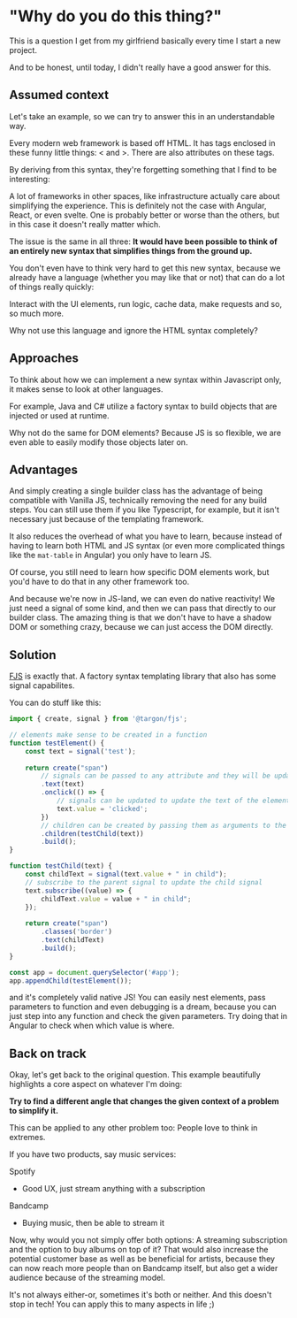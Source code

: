 # "Why do you do this thing?"

This is a question I get from my girlfriend basically every time I start a new project.

And to be honest, until today, I didn't really have a good answer for this.

## Assumed context

Let's take an example, so we can try to answer this in an understandable way.

Every modern web framework is based off HTML. It has tags enclosed in these funny little things: < and >.
There are also attributes on these tags.

By deriving from this syntax, they're forgetting something that I find to be interesting:

A lot of frameworks in other spaces, like infrastructure actually care about simplifying the experience.
This is definitely not the case with Angular, React, or even svelte. One is probably better or worse than the others, but in this case it doesn't really matter which.

The issue is the same in all three:
**It would have been possible to think of an entirely new syntax that simplifies things from the ground up.**

You don't even have to think very hard to get this new syntax, because we already have a language (whether you may like that or not) that can do a lot of things really quickly:

Interact with the UI elements, run logic, cache data, make requests and so, so much more.

Why not use this language and ignore the HTML syntax completely?

## Approaches

To think about how we can implement a new syntax within Javascript only, it makes sense to look at other languages.

For example, Java and C# utilize a factory syntax to build objects that are injected or used at runtime.

Why not do the same for DOM elements? Because JS is so flexible, we are even able to easily modify those objects later on.

## Advantages

And simply creating a single builder class has the advantage of being compatible with Vanilla JS, technically removing the need for any build steps.
You can still use them if you like Typescript, for example, but it isn't necessary just because of the templating framework.

It also reduces the overhead of what you have to learn, because instead of having to learn both HTML and JS syntax (or even more complicated things like the `mat-table` in Angular) you only have to learn JS.

Of course, you still need to learn how specific DOM elements work, but you'd have to do that in any other framework too.

And because we're now in JS-land, we can even do native reactivity! We just need a signal of some kind, and then we can pass that directly to our builder class.
The amazing thing is that we don't have to have a shadow DOM or something crazy, because we can just access the DOM directly.

## Solution

[FJS](https://targoninc/fjs) is exactly that. A factory syntax templating library that also has some signal capabilites.

You can do stuff like this:

```js
import { create, signal } from '@targon/fjs';

// elements make sense to be created in a function
function testElement() {
    const text = signal('test');
    
    return create("span")
        // signals can be passed to any attribute and they will be updated when the signal's value is updated
        .text(text)
        .onclick(() => {
            // signals can be updated to update the text of the element
            text.value = 'clicked';
        })
        // children can be created by passing them as arguments to the children method
        .children(testChild(text))
        .build();
}

function testChild(text) {
    const childText = signal(text.value + " in child");
    // subscribe to the parent signal to update the child signal
    text.subscribe((value) => {
        childText.value = value + " in child";
    });
    
    return create("span")
        .classes('border')
        .text(childText)
        .build();
}

const app = document.querySelector('#app');
app.appendChild(testElement());
```

and it's completely valid native JS! You can easily nest elements, pass parameters to function and even debugging is a dream, because you can just step into any function and check the given parameters.
Try doing that in Angular to check when which value is where.

## Back on track

Okay, let's get back to the original question. This example beautifully highlights a core aspect on whatever I'm doing:

**Try to find a different angle that changes the given context of a problem to simplify it.**

This can be applied to any other problem too: People love to think in extremes.

If you have two products, say music services:

Spotify
- Good UX, just stream anything with a subscription

Bandcamp
- Buying music, then be able to stream it

Now, why would you not simply offer both options: A streaming subscription and the option to buy albums on top of it?
That would also increase the potential customer base as well as be beneficial for artists, because they can now reach more people than on Bandcamp itself, but also get a wider audience because of the streaming model.

It's not always either-or, sometimes it's both or neither. And this doesn't stop in tech! You can apply this to many aspects in life ;)
